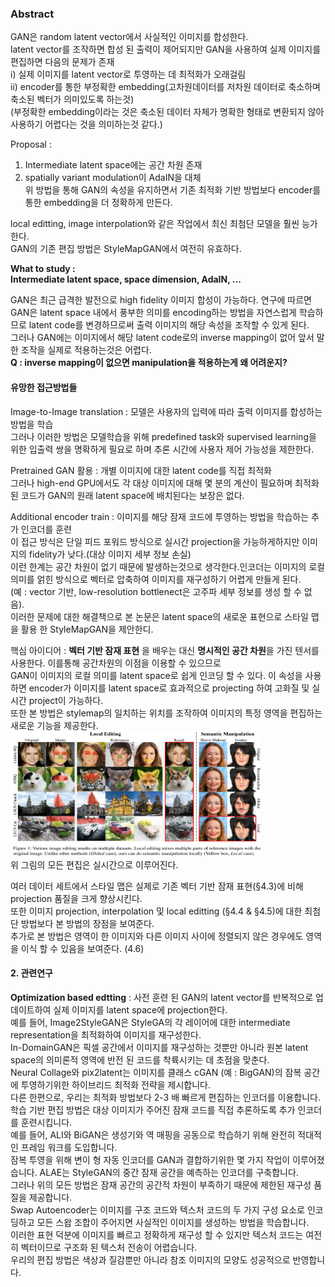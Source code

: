 ### Abstract
GAN은 random latent vector에서 사실적인 이미지를 합성한다.   
latent vector를 조작하면 합성 된 출력이 제어되지만 GAN을 사용하여 실제 이미지를 편집하면 다음의 문제가 존재  
i) 실제 이미지를 latent vector로 투영하는 데 최적화가 오래걸림  
ii) encoder를 통한 부정확한 embedding(고차원데이터를 저차원 데이터로 축소하며 축소된 벡터가 의미있도록 하는것)  
(부정확한 embedding이라는 것은 축소된 데이터 자체가 명확한 형태로 변환되지 않아 사용하기 어렵다는 것을 의미하는것 같다.)  


Proposal :  
1) Intermediate latent space에는 공간 차원 존재  
2) spatially variant modulation이 AdaIN을 대체  
위 방법을 통해 GAN의 속성을 유지하면서 기존 최적화 기반 방법보다 encoder를 통한 embedding을 더 정확하게 만든다.  

local editting, image interpolation와 같은 작업에서 최신 최첨단 모델을 훨씬 능가한다.  
GAN의 기존 편집 방법은 StyleMapGAN에서 여전히 유효하다.  

**What to study :**  
**Intermediate latent space, space dimension, AdaIN, ...**

GAN은 최근 급격한 발전으로 high fidelity 이미지 합성이 가능하다.
연구에 따르면 GAN은 latent space 내에서 풍부한 의미를 encoding하는 방법을 자연스럽게 학습하므로 latent code를 변경하므로써 출력 이미지의 해당 속성을 조작할 수 있게 된다.  
그러나 GAN에는 이미지에서 해당 latent code로의 inverse mapping이 없어 앞서 말한 조작을 실제로 적용하는것은 어렵다.  
**Q : inverse mapping이 없으면 manipulation을 적용하는게 왜 어려운지?**  

#### 유망한 접근방법들
Image-to-Image translation : 모델은 사용자의 입력에 따라 출력 이미지를 합성하는 방법을 학습  
그러나 이러한 방법은 모델학습을 위해 predefined task와 supervised learning을 위한 입출력 쌍을 명확하게 필요로 하며 추론 시간에 사용자 제어 가능성을 제한한다.  

Pretrained GAN 활용 : 개별 이미지에 대한 latent code를 직접 최적화  
그러나 high-end GPU에서도 각 대상 이미지에 대해 몇 분의 계산이 필요하며 최적화 된 코드가 GAN의 원래 latent space에 배치된다는 보장은 없다.  

Additional encoder train : 이미지를 해당 잠재 코드에 투영하는 방법을 학습하는 추가 인코더를 훈련  
이 접근 방식은 단일 피드 포워드 방식으로 실시간 projection을 가능하게하지만 이미지의 fidelity가 낮다.(대상 이미지 세부 정보 손실)  
이런 한계는 공간 차원이 없기 때문에 발생하는것으로 생각한다.인코더는 이미지의 로컬 의미를 얽힌 방식으로 벡터로 압축하여 이미지를 재구성하기 어렵게 만들게 된다.  
(예 : vector 기반, low-resolution bottlenect은 고주파 세부 정보를 생성 할 수 없음).  
이러한 문제에 대한 해결책으로 본 논문은 latent space의 새로운 표현으로 스타일 맵을 활용 한 StyleMapGAN을 제안한디.  

핵심 아이디어 : **벡터 기반 잠재 표현** 을 배우는 대신 **명시적인 공간 차원**을 가진 텐서를 사용한다. 이를통해 공간차원의 이점을 이용할 수 있으므로  
GAN이 이미지의 로컬 의미를 latent space로 쉽게 인코딩 할 수 있다. 이 속성을 사용하면 encoder가 이미지를 latent space로 효과적으로 projecting 하여 고화질 및 실시간 project이 가능하다.  
또한 본 방법은 stylemap의 일치하는 위치를 조작하여 이미지의 특정 영역을 편집하는 새로운 기능을 제공한다.  
<img src="https://github.com/kyugorithm/TIL/blob/main/sources/J002_F001.png" width="400" height="200">  
위 그림의 모든 편집은 실시간으로 이루어진다.  

여러 데이터 세트에서 스타일 맵은 실제로 기존 벡터 기반 잠재 표현(§4.3)에 비해 projection 품질을 크게 향상시킨다.  
또한 이미지 projection, interpolation 및 local editting (§4.4 & §4.5)에 대한 최첨단 방법보다 본 방법의 장점을 보여준다.  
추가로 본 방법은 영역이 한 이미지와 다른 이미지 사이에 정렬되지 않은 경우에도 영역을 이식 할 수 있음을 보여준다. (4.6)

#### 2. 관련연구
**Optimization based edtting** : 사전 훈련 된 GAN의 latent vector를 반복적으로 업데이트하여 실제 이미지를 latent space에 projection한다.  
예를 들어, Image2StyleGAN은 StyleGA의 각 레이어에 대한 intermediate representation을  최적화하여 이미지를 재구성한다.  
In-DomainGAN은 픽셀 공간에서 이미지를 재구성하는 것뿐만 아니라 원본 latent space의 의미론적 영역에 반전 된 코드를 착륙시키는 데 초점을 맞춘다.  
Neural Collage와 pix2latent는 이미지를 클래스 cGAN (예 : BigGAN)의 잠복 공간에 투영하기위한 하이브리드 최적화 전략을 제시합니다.  
다른 한편으로, 우리는 최적화 방법보다 2-3 배 빠르게 편집하는 인코더를 이용합니다. 학습 기반 편집 방법은 대상 이미지가 주어진 잠재 코드를 직접 추론하도록 추가 인코더를 훈련시킵니다.  
예를 들어, ALI와 BiGAN은 생성기와 역 매핑을 공동으로 학습하기 위해 완전히 적대적인 프레임 워크를 도입합니다.  
잠복 투영을 위해 변이 형 자동 인코더를 GAN과 결합하기위한 몇 가지 작업이 이루어졌습니다. ALAE는 StyleGAN의 중간 잠재 공간을 예측하는 인코더를 구축합니다.  
그러나 위의 모든 방법은 잠재 공간의 공간적 차원이 부족하기 때문에 제한된 재구성 품질을 제공합니다.  
Swap Autoencoder는 이미지를 구조 코드와 텍스처 코드의 두 가지 구성 요소로 인코딩하고 모든 스왑 조합이 주어지면 사실적인 이미지를 생성하는 방법을 학습합니다.  
이러한 표현 덕분에 이미지를 빠르고 정확하게 재구성 할 수 있지만 텍스처 코드는 여전히 벡터이므로 구조화 된 텍스처 전송이 어렵습니다.  
우리의 편집 방법은 색상과 질감뿐만 아니라 참조 이미지의 모양도 성공적으로 반영합니다.  
